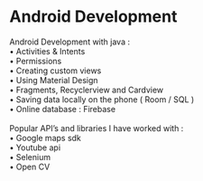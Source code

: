 # Android Development 
Android Development with java :<br>
•	Activities & Intents<br>
•	Permissions<br>
•	Creating custom views<br>
•	Using Material Design<br>
•	Fragments, Recyclerview and Cardview<br>
•	Saving data locally on the phone ( Room / SQL )<br>
•	Online database : Firebase<br><br>
Popular API’s and libraries I have worked with :<br>
•	Google maps sdk<br>
•	Youtube api<br>
•	Selenium<br>
•	Open CV<br>
